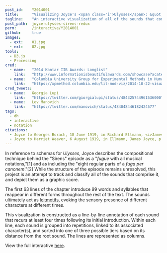 ```yaml
---
post_id:    Y2014001
title:      "Visualizing Joyce's <span class='i'>Ulysses</span>: &quot;Sirens&quot; as a Graphic Score"
tagline:    "An interactive visualization of all of the sounds that comprise the &quot;Sirens&quot; episode of <i>Ulysses</i> by James Joyce."
post_path:  joyce-ulysses-sirens-redux
perm:       /interactive/Y2014001
github:     true
images:
  - ext:    01.jpg
  - ext:    02.jpg
tools:
  - D3.js
  - Processing
cred:
  - name:   "2014 Kantar IIB Awards: Longlist"
    link:   "http://www.informationisbeautifulawards.com/showcase?acategory=interactive&award=2014&pcategory=long-list"
  - name:   "Columbia University Group for Experimental Methods in Humanistic Research"
    link:   "https://xpmethod.columbia.edu/lit-mod-viz/2014-10-22-visualizing-joyce.html"
cred_tweets:
  - name:   Georgia Lupi
    link:   "https://twitter.com/giorgialupi/status/484325744961536000"
  - name:   Lev Manovich
    link:   "https://twitter.com/manovich/status/484048446182424577"
tags:
  - dh
  - interactive
  - notation
citations:
  - Joyce to Georges Borach, 18 June 1919, in Richard Ellmann, <i>James Joyce&colon; New and Revised Edition</i> (Oxford University Press, 1982), p. 459.
  - Joyce to Harriet Weaver, 6 August 1919, in Ellmann, James Joyce, p. 462.
---
```

In reference to schemas for _Ulysses_, Joyce describes the compositional technique behind the "Sirens" episode as a "_fugue_ with all musical notations,"[1] and as including the "eight regular parts of a _fuga per canonem_."[2] While the structure of the episode remains unresolved, this project is an attempt to track and classify all of the sounds that comprise it, and depict them as a graphic score.

The first 63 lines of the chapter introduce 99 words and syllables that reappear in different forms throughout the rest of the text. The sounds ultimately act as [leitmotifs](http://en.wikipedia.org/wiki/Leitmotif), evoking the sensory presence of different characters at different times.

This visualization is constructed as a line-by-line annotation of each sound that recurs at least four times following its initial introduction. Within each line, each sound is grouped into repetitions, linked to its associated character(s), and sorted into one of three possible tiers based on its distance from the root sound. The lines are represented as columns.

View the full interactive [here](/interactive/Y2014001).